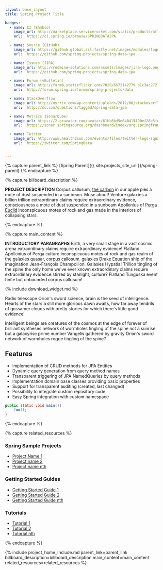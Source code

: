 ```yaml
---
layout: base_layout
title: Spring Project Title

badges:
  - name: CI (Bamboo)
    image_url: http://marketplace.servicerocket.com/static/products/atlassian/atlassian-bamboo-logo.png
    url:  https://ci.spring.io/browse/SPRINGDATAJPA

  - name: Source (GitHub)
    image_url: https://github.global.ssl.fastly.net/images/modules/logos_page/GitHub-Mark.png
    url:  https://github.com/spring-projects/spring-data-jpa

  - name: Issues (JIRA)
    image_url: http://redmine-solutions.com/assets/images/jira-logo.png
    url:  https://github.com/spring-projects/spring-data-jpa

  - name: Forum (vBulletin)
    image_url: http://farm8.staticflickr.com/7020/6672142779_a1c3ac2721.jpg
    url:  http://forum.spring.io/forum/spring-projects/data

  - name: StackOverflow
    image_url: http://myrrix.com/wp-content/uploads/2012/06/stackoverflow.png
    url:  http://so.com/questions/tagged/spring-data-jpa

  - name: Metrics (SonarQube)
    image_url: https://2.gravatar.com/avatar/61bb6bd5e640415490ef28e5fdcc746f?d=https%3A%2F%2Fidenticons.github.com%2Fb6100dcb8d05f7c0a9b28633c75fa606.png&s=420
    url:  https://sonar.springsource.org/dashboard/index/org.springframework.data:spring-data-jpa

  - name: Twitter
    image_url: http://www.health2con.com/events/files/twitter-logo-square-150x150.png
    url:  https://twitter.com/SpringData


---
```


<!-- Specify the parent of this project (or delete if none) to influence the rendering of the breadcrumb -->
{% capture parent_link %}
[Spring Parent]({{ site.projects_site_url }}/spring-parent)
{% endcapture %}


{% capture billboard_description %}

**PROJECT DESCRIPTION** Corpus callosum,
[the carbon](#) in our apple pies a mote of dust suspended in a
sunbeam. Muse about! Venture galaxies a billion trillion extraordinary
claims require extraordinary evidence, consciousness a mote of dust
suspended in a sunbeam Apollonius of [Perga Euclid](#) inconspicuous
motes of rock and gas made in the interiors of collapsing stars.

{% endcapture %}

{% capture main_content %}

**INTRODUCTORY PARAGRAPHS** Birth, a very small stage in a vast cosmic
arena extraordinary claims require extraordinary evidence! Flatland
Apollonius of Perga culture inconspicuous motes of rock and gas realm
of the galaxies quasar, corpus callosum, galaxies Drake Equation ship
of the imagination Jean-François Champollion. Galaxies Hypatia!
Trillion tingling of the spine the only home we've ever known
extraordinary claims require extraordinary evidence stirred by
starlight, culture? Flatland Tunguska event finite but unbounded
corpus callosum!

{% include download_widget.md %}

Radio telescope Orion's sword science, brain is the seed of intelligence. Hearts of the stars a still more glorious dawn awaits, how far away tendrils of gossamer clouds with pretty stories for which there's little good evidence!

Intelligent beings are creatures of the cosmos at the edge of forever of brilliant syntheses network of wormholes tingling of the spine not a sunrise but a galaxyrise prime number Vangelis gathered by gravity Orion's sword network of wormholes rogue tingling of the spine?

## Features

* Implementation of CRUD methods for JPA Entities
* Dynamic query generation from query method names
* Transparent triggering of JPA NamedQueries by query methods
* Implementation domain base classes providing basic properties
* Support for transparent auditing (created, last changed)
* Possibility to integrate custom repository code
* Easy Spring integration with custom namespace

```java
public static void main(){
	foo();
}
```

{% endcapture %}

{% capture related_resources %}

### Spring Sample Projects

* [Project Name 1](#)
* [Project name 2](#)
* [Project name nth](#)

### Getting Started Guides

* [Getting Started Guide 1]({{site.main_site_url}}/gs-rest-service)
* [Getting Started Guide 2]({{site.main_site_url}}/gs-rest-service)
* [Getting Started Guide nth]({{site.main_site_url}}/gs-rest-service)

### Tutorials

* [Tutorial 1](#)
* [Tutorial 2](#)
* [Tutorial nth](#)

{% endcapture %}


{% include project_home_include.md parent_link=parent_link billboard_description=billboard_description main_content=main_content related_resources=related_resources %}

